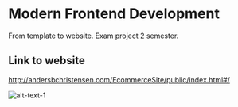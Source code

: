 # Modern Frontend Development
From template to website. Exam project 2 semester.

## Link to website
http://andersbchristensen.com/EcommerceSite/public/index.html#/

![alt-text-1](https://cdn.colorlib.com/wp/wp-content/uploads/sites/2/mocart-ecommerce-PSD-Template-01.jpg)
